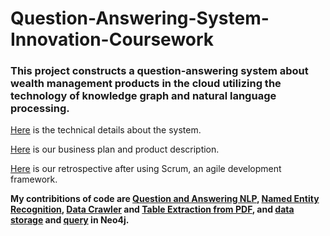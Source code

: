 # Question-Answering-System-Innovation-Coursework

### This project constructs a question-answering system about wealth management products in the cloud utilizing the technology of knowledge graph and natural language processing.

[Here](金融产品指导师.docx) is the technical details about the system.

[Here](智能小投产品设计文档.pdf) is our business plan and product description.

[Here](团队回顾总结.pdf) is our retrospective after using Scrum, an agile development framework.

**My contribitions of code are [Question and Answering NLP](code/NLP/NLP.ipynb), [Named Entity Recognition](code/NLP/实体识别及语义.ipynb), [Data Crawler](code/crawler/Spider.ipynb) and [Table Extraction from PDF](code/text_extract/Table_extract.ipynb), and [data storage](code/Neo4j/数据集转换.ipynb) and [query](code/Neo4j/neo4j查询.ipynb) in Neo4j.**
